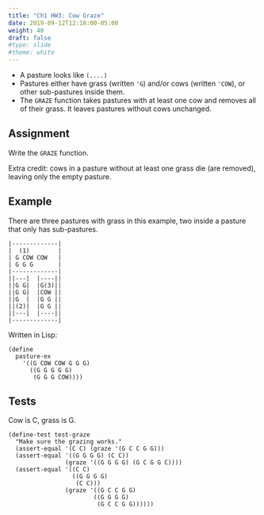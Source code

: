 ```yaml
---
title: "Ch1 HW3: Cow Graze"
date: 2019-09-12T12:18:00-05:00
weight: 40
draft: false
#type: slide
#theme: white
---
```


* A pasture looks like `(....)`
* Pastures either have grass (written `'G`) and/or cows (written `'COW`), or other
  sub-pastures inside them.
* The `GRAZE` function takes pastures with at least one cow and
  removes all of their grass. It leaves pastures without cows unchanged.

## Assignment

Write the `GRAZE` function. 

Extra credit: cows in a pasture without at least one grass die (are
removed), leaving only the empty pasture.

## Example

  There are three pastures with grass in this example, two
  inside a pasture that only has sub-pastures.

```
|-------------|
|  (1)        |
| G COW COW   |
| G G G       |
|-------------|
||---|  |----||
||G G|  |G(3)||
||G G|  |COW ||
||G  |  |G G ||
||(2)|  |G G ||
||---|  |----||
|-------------|
```

   Written in Lisp:

```
(define 
  pasture-ex
    '((G COW COW G G G)
      ((G G G G G)
       (G G G COW))))
```



## Tests

Cow is C, grass is G.

```
(define-test test-graze
  "Make sure the grazing works."
  (assert-equal '(C C) (graze '(G C C G G)))
  (assert-equal '((G G G G) (C C))
                (graze '((G G G G) (G C G G C))))
  (assert-equal '((C C)
                  ((G G G G)
                   (C C)))
                (graze '((G C C G G)
                        ((G G G G)
                         (G C C G G))))))

```
